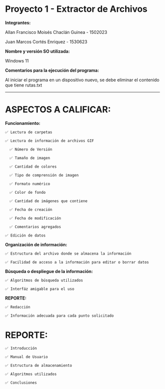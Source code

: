 # Proyecto 1 - Extractor de Archivos

**Integrantes:**

Allan Francisco Moisés Chaclán Guinea - 1502023

Juan Marcos Cortés Enriquez           - 1530623

**Nombre y versión SO utilizada:**

Windows 11

**Comentarios para la ejecución del programa:**

Al iniciar el programa en un dispositivo nuevo, se debe eliminar el contenido que tiene rutas.txt

---------------------------------------------

# ASPECTOS A CALIFICAR:

**Funcionamiento:**

    ✅ Lectura de carpetas

    ✅ Lectura de información de archivos GIF

      ✅ Número de Versión

      ✅ Tamaño de imagen

      ✅ Cantidad de colores

      ✅ Tipo de comprensión de imagen

      ✅ Formato numérico

      ✅ Color de fondo

      ✅ Cantidad de imágenes que contiene 

      ✅ Fecha de creación

      ✅ Fecha de modificación

      ✅ Comentarios agregados  

    ✅ Edición de datos

**Organización de información:**

    ✅ Estructura del archivo donde se almacena la información

    ✅ Facilidad de acceso a la información para editar o borrar datos

**Búsqueda o despliegue de la información:**

    ✅ Algoritmos de búsqueda utilizados

    ✅ Interfáz amigable para el uso

**REPORTE:**

    ✅ Redacción

    ✅ Información adecuada para cada punto solicitado

# REPORTE:

    ✅ Introducción

    ✅ Manual de Usuario

    ✅ Estructura de almacenamiento

    ✅ Algoritmos utilizados

    ✅ Conclusiones
